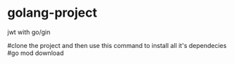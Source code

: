 # golang-project
jwt with go/gin

#clone the project and then use this command to install all it's dependecies 
#go mod download 
